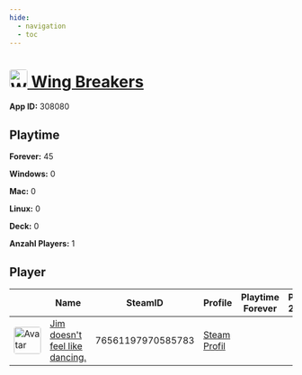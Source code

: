 ```yaml
---
hide:
  - navigation
  - toc
---
```

#  <a href="https://steamdb.info/app/308080"><img src="https://media.steampowered.com/steamcommunity/public/images/apps/308080/abac09ae1c6f58d52312b03b726bdde402a6afdb.jpg" alt="Wing Breakers" style="width:32px;height:32px;border-radius:4px;" /> Wing Breakers</a>

**App ID:** 308080

## Playtime

**Forever:** 45

**Windows:** 0

**Mac:** 0

**Linux:** 0

**Deck:** 0

**Anzahl Players:** 1
## Player

<table id="charts-table" class="display" style="width:100%">
            <thead>
                <tr>
                    <th></th>
                    <th>Name</th>
                    <th>SteamID</th>
                    <th>Profile</th>
                    <th>Playtime Forever</th>
                    <th>Playtime 2 Weeks</th>
                </tr>
            </thead>
            <tbody>
        <tr>
<td><a href="https://steamcommunity.com/profiles/76561197970585783/" target="_blank"><img src="https://avatars.steamstatic.com/7815f1938354e9b2a63e079fd40874c826340230_full.jpg" alt="Avatar" style="width:48px;height:48px;border-radius:4px;"></a></td><td><a href="/player/76561197970585783">Jim doesn't feel like dancing.</a></td><td>76561197970585783</td><td><a href="https://steamcommunity.com/profiles/76561197970585783/" target="_blank">Steam Profil</a></td><td></td><td></td></tr>
</tbody>
</table>
